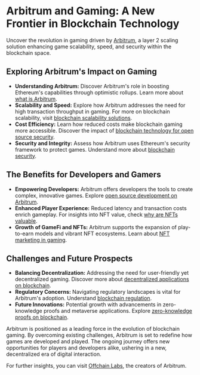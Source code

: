 # Arbitrum and Gaming: A New Frontier in Blockchain Technology

Uncover the revolution in gaming driven by [Arbitrum](https://arbitrum.io/), a layer 2 scaling solution enhancing game scalability, speed, and security within the blockchain space.

## Exploring Arbitrum's Impact on Gaming

- **Understanding Arbitrum:** Discover Arbitrum's role in boosting Ethereum's capabilities through optimistic rollups. Learn more about [what is Arbitrum](https://www.license-token.com/wiki/what-is-arbitrum).
- **Scalability and Speed:** Explore how Arbitrum addresses the need for high transaction throughput in gaming. For more on blockchain scalability, visit [blockchain scalability solutions](https://www.license-token.com/wiki/blockchain-scalability-solutions).
- **Cost Efficiency:** Learn how reduced costs make blockchain gaming more accessible. Discover the impact of [blockchain technology for open source security](https://www.license-token.com/wiki/blockchain-technology-for-open-source-security).
- **Security and Integrity:** Assess how Arbitrum uses Ethereum's security framework to protect games. Understand more about [blockchain security](https://www.license-token.com/wiki/blockchain-security).

## The Benefits for Developers and Gamers

- **Empowering Developers:** Arbitrum offers developers the tools to create complex, innovative games. Explore [open source development on Arbitrum](https://www.license-token.com/wiki/open-source-development-on-arbitrum).
- **Enhanced Player Experience:** Reduced latency and transaction costs enrich gameplay. For insights into NFT value, check [why are NFTs valuable](https://www.license-token.com/wiki/why-are-nf-ts-valuable).
- **Growth of GameFi and NFTs:** Arbitrum supports the expansion of play-to-earn models and vibrant NFT ecosystems. Learn about [NFT marketing in gaming](https://www.license-token.com/wiki/nft-marketing-in-gaming).

## Challenges and Future Prospects

- **Balancing Decentralization:** Addressing the need for user-friendly yet decentralized gaming. Discover more about [decentralized applications on blockchain](https://www.license-token.com/wiki/decentralized-applications-on-blockchain).
- **Regulatory Concerns:** Navigating regulatory landscapes is vital for Arbitrum's adoption. Understand [blockchain regulation](https://www.license-token.com/wiki/blockchain-regulation).
- **Future Innovations:** Potential growth with advancements in zero-knowledge proofs and metaverse applications. Explore [zero-knowledge proofs on blockchain](https://www.license-token.com/wiki/zero-knowledge-proofs-on-blockchain).

Arbitrum is positioned as a leading force in the evolution of blockchain gaming. By overcoming existing challenges, Arbitrum is set to redefine how games are developed and played. The ongoing journey offers new opportunities for players and developers alike, ushering in a new, decentralized era of digital interaction.

For further insights, you can visit [Offchain Labs](https://offchainlabs.com/), the creators of Arbitrum.